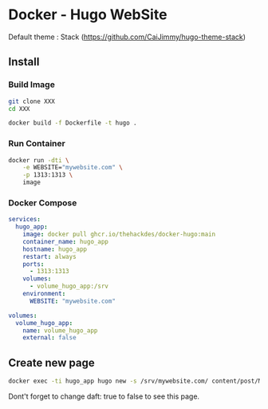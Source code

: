 # Docker - Hugo WebSite

Default theme : Stack (https://github.com/CaiJimmy/hugo-theme-stack)

## Install

### Build Image

```bash
git clone XXX
cd XXX

docker build -f Dockerfile -t hugo .

```

### Run Container

```bash
docker run -dti \
    -e WEBSITE="mywebsite.com" \
    -p 1313:1313 \
    image
```

### Docker Compose

```yaml
services:
  hugo_app:
    image: docker pull ghcr.io/thehackdes/docker-hugo:main
    container_name: hugo_app
    hostname: hugo_app
    restart: always
    ports:
      - 1313:1313
    volumes:
      - volume_hugo_app:/srv
    environment:
      WEBSITE: "mywebsite.com"

volumes:
  volume_hugo_app:
    name: volume_hugo_app
    external: false
```


## Create new page

```bash
docker exec -ti hugo_app hugo new -s /srv/mywebsite.com/ content/post/MyPost.md
```

Dont't forget to change daft: true to false to see this page.
